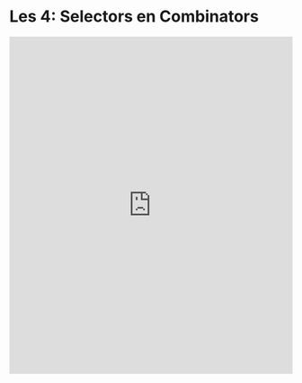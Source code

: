 # Les 4: Selectors en Combinators

<iframe frameborder="0" width="100%" height="600px" src="https://repl.it/student_embed/assignment/588423/5a1c1997007692819bc04bd38dd49e2f"></iframe>
